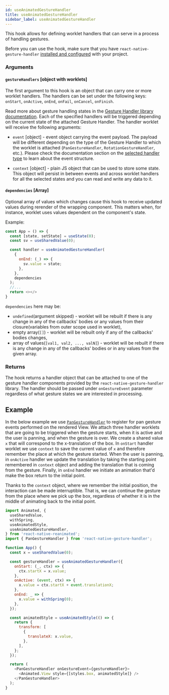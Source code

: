 ```yaml
---
id: useAnimatedGestureHandler
title: useAnimatedGestureHandler
sidebar_label: useAnimatedGestureHandler
---
```


This hook allows for defining worklet handlers that can serve in a process of handling gestures.

Before you can use the hook, make sure that you have `react-native-gesture-handler` [installed and configured](https://docs.swmansion.com/react-native-gesture-handler/docs/getting-started.html#installation) with your project.

### Arguments

#### `gestureHandlers` [object with worklets]

The first argument to this hook is an object that can carry one or more worklet handlers.
The handlers can be set under the following keys: `onStart`, `onActive`, `onEnd`, `onFail`, `onCancel`, `onFinish`.

Read more about gesture handling states in the [Gesture Handler library documentation](https://docs.swmansion.com/react-native-gesture-handler/docs/state.html).
Each of the specified handlers will be triggered depending on the current state of the attached Gesture Handler.
The handler worklet will receive the following arguments:

- `event` [object] - event object carrying the event payload.
The payload will be different depending on the type of the Gesture Handler to which the worklet is attached (`PanGestureHandler`, `RotationGestureHandler`, etc.).
Please check the documentation section on the [selected handler type](https://docs.swmansion.com/react-native-gesture-handler/docs/getting-started.html) to learn about the event structure.

- `context` [object] - plain JS object that can be used to store some state.
This object will persist in between events and across worklet handlers for all the selected states and you can read and write any data to it.

#### `dependencies` [Array]

Optional array of values which changes cause this hook to receive updated values during rerender of the wrapping component. This matters when, for instance, worklet uses values dependent on the component's state.

Example:

```js {11}
const App = () => {
  const [state, setState] = useState(0);
  const sv = useSharedValue(0);

  const handler = useAnimatedGestureHandler(
    {
      onEnd: (_) => {
        sv.value = state;
      },
    },
    dependencies
  );
  //...
  return <></>
}
```

`dependencies` here may be:

- `undefined`(argument skipped) - worklet will be rebuilt if there is any change in any of the callbacks' bodies or any values from their closure(variables from outer scope used in worklet),
- empty array(`[]`) - worklet will be rebuilt only if any of the callbacks' bodies changes,
- array of values(`[val1, val2, ..., valN]`) - worklet will be rebuilt if there is any change in any of the callbacks' bodies or in any values from the given array.

### Returns

The hook returns a handler object that can be attached to one of the gesture handler components provided by the `react-native-gesture-handler` library.
The handler should be passed under `onGestureEvent` parameter regardless of what gesture states we are interested in processing.

## Example

In the below example we use [`PanGestureHandler`](https://docs.swmansion.com/react-native-gesture-handler/docs/api/gesture-handlers/pan-gh) to register for pan gesture events performed on the rendered View.
We attach three handler worklets that are going to be triggered when the gesture starts, when it is active and the user is panning, and when the gesture is over.
We create a shared value `x` that will correspond to the x-translation of the box.
In `onStart` handler worklet we use `context` to save the current value of `x` and therefore remember the place at which the gesture started.
When the user is panning, in `onActive` handler we update the translation by taking the starting point remembered in `context` object and adding the translation that is coming from the gesture.
Finally, in `onEnd` handler we initiate an animation that'd make the box return to the initial point.

Thanks to the `context` object, where we remember the initial position, the interaction can be made interruptible.
That is, we can continue the gesture from the place where we pick up the box, regardless of whether it is in the middle of animating back to the initial point.

```js
import Animated, {
  useSharedValue,
  withSpring,
  useAnimatedStyle,
  useAnimatedGestureHandler,
} from 'react-native-reanimated';
import { PanGestureHandler } from 'react-native-gesture-handler';

function App() {
  const x = useSharedValue(0);

  const gestureHandler = useAnimatedGestureHandler({
    onStart: (_, ctx) => {
      ctx.startX = x.value;
    },
    onActive: (event, ctx) => {
      x.value = ctx.startX + event.translationX;
    },
    onEnd: _ => {
      x.value = withSpring(0);
    },
  });

  const animatedStyle = useAnimatedStyle(() => {
    return {
      transform: [
        {
          translateX: x.value,
        },
      ],
    };
  });

  return (
    <PanGestureHandler onGestureEvent={gestureHandler}>
      <Animated.View style={[styles.box, animatedStyle]} />
    </PanGestureHandler>
  );
}
```
